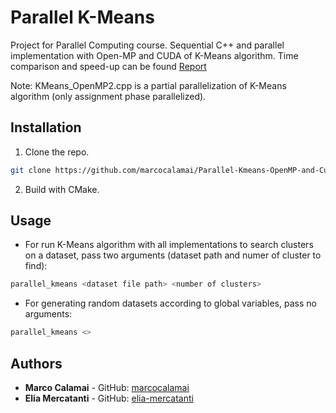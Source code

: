 # Parallel K-Means
Project for Parallel Computing course. Sequential C++ and parallel implementation with Open-MP and CUDA of K-Means algorithm. Time comparison and speed-up can be found [Report](https://github.com/marcocalamai/Kmeans-OpenMP--Cuda/blob/master/Report/Report.pdf)

Note: KMeans_OpenMP2.cpp is a partial parallelization of K-Means algorithm (only assignment phase parallelized). 

## Installation

1. Clone the repo.
```sh
git clone https://github.com/marcocalamai/Parallel-Kmeans-OpenMP-and-Cuda
```
2. Build with CMake.

## Usage

- For run K-Means algorithm with all implementations to search clusters on a dataset, pass two arguments (dataset path and numer of cluster to find):
```bash 
parallel_kmeans <dataset file path> <number of clusters>
```
- For generating random datasets according to global variables, pass no arguments:
```bash 
parallel_kmeans <>
```

## Authors
* **Marco Calamai** - GitHub: [marcocalamai](https://github.com/marcocalamai)
* **Elia Mercatanti** - GitHub: [elia-mercatanti](https://github.com/elia-mercatanti)

